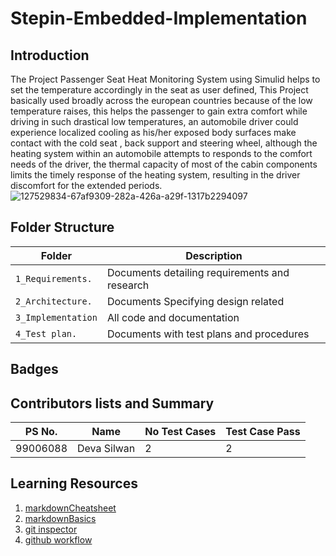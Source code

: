 # Stepin-Embedded-Implementation

## Introduction
The Project Passenger Seat Heat Monitoring System using Simulid helps to set the temperature accordingly in the seat as user defined, This Project basically used broadly across the european countries because of the low temperature raises, this helps the passenger to gain extra comfort while driving in such drastical low temperatures, an automobile driver could experience localized cooling as his/her exposed body surfaces make contact with  the cold seat , back support and steering wheel, although the heating system within an automobile attempts to responds to the comfort needs of the driver, the thermal capacity of most of the cabin components limits the timely response of the heating system, resulting in the driver discomfort for the extended periods.  
![127529834-67af9309-282a-426a-a29f-1317b2294097](https://user-images.githubusercontent.com/62930320/133557189-94e87ad9-0637-44af-ac93-ca06cc033e67.jpeg)
## Folder Structure
Folder           | Description
-----------------|--------------------
`1_Requirements.`  | Documents detailing requirements and research
`2_Architecture.`  | Documents Specifying design related
`3_Implementation` | All code and documentation
`4_Test plan.`     | Documents with test plans and procedures

## Badges

## Contributors lists and Summary

PS No. |          Name |No Test Cases|Test Case Pass|
-------|----------------|------------|---------------
99006088 | Deva Silwan  |      2      |    2      |


## Learning Resources
1. [markdownCheatsheet](https://github.com/adam-p/markdown-here/wiki/Markdown-Cheatsheet)
2. [markdownBasics](https://guides.github.com/features/mastering-markdown/)
3. [git inspector](https://github.com/ejwa/gitinspector.git)
4. [github workflow](https://docs.github.com/en/actions/learn-github-action)
